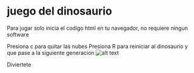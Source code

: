 # juego del dinosaurio

Para jugar solo inicia el codigo html en tu navegador, no requiere ningun software

Presiona c para quitar las nubes
Presiona R para reiniciar al dinosaurio y que pase a la siguiente generacion
![alt text](https://youtu.be/Zs38KBEEBGk)

Diviertete


